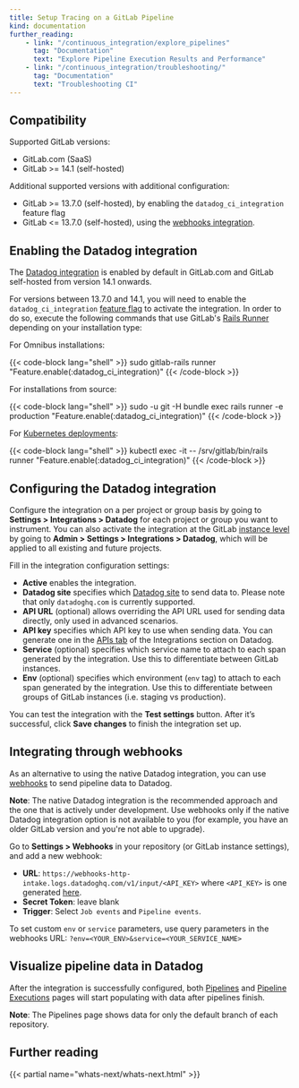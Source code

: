 ```yaml
---
title: Setup Tracing on a GitLab Pipeline
kind: documentation
further_reading:
    - link: "/continuous_integration/explore_pipelines"
      tag: "Documentation"
      text: "Explore Pipeline Execution Results and Performance"
    - link: "/continuous_integration/troubleshooting/"
      tag: "Documentation"
      text: "Troubleshooting CI"
---
```


## Compatibility

Supported GitLab versions:
* GitLab.com (SaaS)
* GitLab >= 14.1 (self-hosted)

Additional supported versions with additional configuration:
* GitLab >= 13.7.0 (self-hosted), by enabling the `datadog_ci_integration` feature flag
* GitLab <= 13.7.0 (self-hosted), using the [webhooks integration](#integrating-through-webhooks).

## Enabling the Datadog integration

The [Datadog integration][1] is enabled by default in GitLab.com and GitLab self-hosted from version 14.1 onwards.

For versions between 13.7.0 and 14.1, you will need to enable the `datadog_ci_integration` [feature flag][2] to activate the integration. In order to do so, execute the following commands that use GitLab's [Rails Runner][4] depending on your installation type:

For Omnibus installations:

{{< code-block lang="shell" >}}
sudo gitlab-rails runner "Feature.enable(:datadog_ci_integration)"
{{< /code-block >}}

For installations from source:

{{< code-block lang="shell" >}}
sudo -u git -H bundle exec rails runner -e production "Feature.enable(:datadog_ci_integration)"
{{< /code-block >}}

For [Kubernetes deployments][5]:

{{< code-block lang="shell" >}}
kubectl exec -it <task-runner-pod-name> -- /srv/gitlab/bin/rails runner "Feature.enable(:datadog_ci_integration)"
{{< /code-block >}}

## Configuring the Datadog integration

Configure the integration on a per project or group basis by going to **Settings > Integrations > Datadog** for each project or group you want to instrument. You can also activate the integration at the GitLab [instance level][10] by going to **Admin > Settings > Integrations > Datadog**, which will be applied to all existing and future projects.

Fill in the integration configuration settings:

* **Active** enables the integration.
* **Datadog site** specifies which [Datadog site][11] to send data to. Please note that only `datadoghq.com` is currently supported.
* **API URL** (optional) allows overriding the API URL used for sending data directly, only used in advanced scenarios.
* **API key** specifies which API key to use when sending data. You can generate one in the [APIs tab][6] of the Integrations section on Datadog.
* **Service** (optional) specifies which service name to attach to each span generated by the integration. Use this to differentiate between GitLab instances.
* **Env** (optional) specifies which environment (`env` tag) to attach to each span generated by the integration. Use this to differentiate between groups of GitLab instances (i.e. staging vs production).

You can test the integration with the **Test settings** button. After it’s successful, click **Save changes** to finish the integration set up.

## Integrating through webhooks

As an alternative to using the native Datadog integration, you can use [webhooks][7] to send pipeline data to Datadog.

**Note**: The native Datadog integration is the recommended approach and the one that is actively under development. Use webhooks only if the native Datadog integration option is not available to you (for example, you have an older GitLab version and you're not able to upgrade).

Go to **Settings > Webhooks** in your repository (or GitLab instance settings), and add a new webhook:
* **URL**: `https://webhooks-http-intake.logs.datadoghq.com/v1/input/<API_KEY>` where `<API_KEY>` is one generated [here][6].
* **Secret Token**: leave blank
* **Trigger**: Select `Job events` and `Pipeline events`.

To set custom `env` or `service` parameters, use query parameters in the webhooks URL: `?env=<YOUR_ENV>&service=<YOUR_SERVICE_NAME>`

## Visualize pipeline data in Datadog

After the integration is successfully configured, both [Pipelines][8] and [Pipeline Executions][9] pages will start populating with data after pipelines finish.

**Note**: The Pipelines page shows data for only the default branch of each repository.


## Further reading

{{< partial name="whats-next/whats-next.html" >}}

[1]: https://docs.gitlab.com/ee/integration/datadog.html
[2]: https://docs.gitlab.com/ee/administration/feature_flags.html
[3]: https://support.gitlab.com/
[4]: https://docs.gitlab.com/ee/administration/operations/rails_console.html#using-the-rails-runner
[5]: https://docs.gitlab.com/ee/administration/troubleshooting/kubernetes_cheat_sheet.html#gitlab-specific-kubernetes-information
[6]: https://app.datadoghq.com/account/settings#api
[7]: https://docs.gitlab.com/ee/user/project/integrations/webhooks.html
[8]: https://app.datadoghq.com/ci/pipelines
[9]: https://app.datadoghq.com/ci/pipeline-executions
[10]: https://docs.gitlab.com/ee/user/admin_area/settings/project_integration_management.html
[11]: /getting_started/site/

